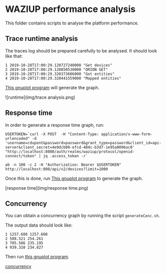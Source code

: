 
WAZIUP performance analysis
===========================

This folder contains scripts to analyse the platform performance.

Trace runtime analysis
----------------------

The traces log should be prepared carefully to be analysed.
It should look like that:
```
1 2019-10-28T17:00:29.120727240000 "Get devices"
2 2019-10-28T17:00:29.120850530000 "ORION GET"
3 2019-10-28T17:00:29.320373606000 "Got entities"
4 2019-10-28T17:00:29.320441559000 "Mapped entities"
```

[This gnuplot program](traceGraph.g) will generate the graph.

![runtime](img/trace analysis.png)


Response time
-------------

In order to generate a response time graph, run:

```
USERTOKEN=`curl -X POST  -H "Content-Type: application/x-www-form-urlencoded" -d 'username=cdupont&password=password&grant_type=password&client_id=api-server&client_secret=4e9dcb80-efcd-484c-b3d7-1e95a0096ac0' "http://localhost:8080/auth/realms/waziup/protocol/openid-connect/token" | jq .access_token -r`

ab -n 100 -c 2 -H "Authorization: Bearer $USERTOKEN" http://localhost:800/api/v2/devices?limit=1000
```
Once this is done, run [This gnuplot program](responseTime.g) to generate the graph.

[response time](img/response time.png)

Concurrency
-----------

You can obtain a concurrency graph by running the script `generateConc.sh`.

The output data should look like: 
```
1 1257.608 1257.608
2 508.521 254.261
3 705.586 235.195
4 939.310 234.827
```

Then run [this gnuplot program](concGraph.g).

[concurrency](img/concurrency.png)

